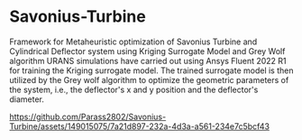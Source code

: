 # Savonius-Turbine
Framework for Metaheuristic optimization of Savonius Turbine and Cylindrical Deflector system using Kriging Surrogate Model and Grey Wolf algorithm
URANS simulations have carried out using Ansys Fluent 2022 R1 for training the Kriging surrogate model. The trained surrogate model is then utilized by the Grey wolf algorithm to optimize the geometric parameters of the system, i.e., the deflector's x and y position and the deflector's diameter.


https://github.com/Parass2802/Savonius-Turbine/assets/149015075/7a21d897-232a-4d3a-a561-234e7c5bcf43


